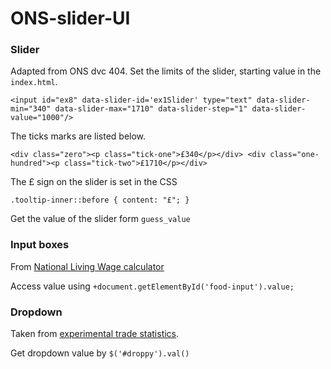 # ONS-slider-UI

### Slider 

Adapted from ONS dvc 404. Set the limits of the slider, starting value in the `index.html`.  

`<input id="ex8" data-slider-id='ex1Slider' type="text" data-slider-min="340" data-slider-max="1710" data-slider-step="1" data-slider-value="1000"/>`

The ticks marks are listed below.

`<div class="zero"><p class="tick-one">£340</p></div>
       <div class="one-hundred"><p class="tick-two">£1710</p></div>`

The £ sign on the slider is set in the CSS

`.tooltip-inner::before {
   content: "£";
   }`

Get the value of the slider form `guess_value`



### Input boxes

From [National Living Wage calculator](https://www.ons.gov.uk/visualisations/dvc486/index.html)

Access value using `+document.getElementById('food-input').value;`



### Dropdown

Taken from [experimental trade statistics](https://www.ons.gov.uk/economy/nationalaccounts/balanceofpayments/articles/tradeingoodscountrybycommodityexperimentaldata2011to2016/2018-04-16).

Get dropdown value by `$('#droppy').val()` 